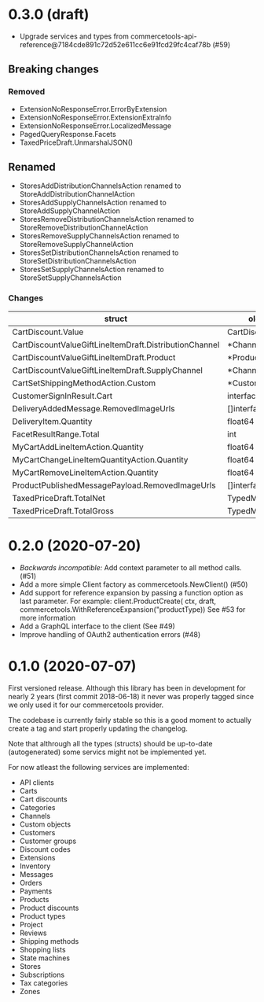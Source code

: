0.3.0 (draft)
=============
 - Upgrade services and types from commercetools-api-reference@7184cde891c72d52e611cc6e91fcd29fc4caf78b (#59)

## Breaking changes

### Removed
 - ExtensionNoResponseError.ErrorByExtension
 - ExtensionNoResponseError.ExtensionExtraInfo
 - ExtensionNoResponseError.LocalizedMessage
 - PagedQueryResponse.Facets
 - TaxedPriceDraft.UnmarshalJSON()

## Renamed
 - StoresAddDistributionChannelsAction renamed to StoreAddDistributionChannelAction
 - StoresAddSupplyChannelsAction renamed to StoreAddSupplyChannelAction
 - StoresRemoveDistributionChannelsAction renamed to StoreRemoveDistributionChannelAction
 - StoresRemoveSupplyChannelsAction renamed to StoreRemoveSupplyChannelAction
 - StoresSetDistributionChannelsAction renamed to StoreSetDistributionChannelsAction
 - StoresSetSupplyChannelsAction renamed to StoreSetSupplyChannelsAction

### Changes

| struct                                                 | old type          | new type
|--------------------------------------------------------|-------------------|------------------------
| CartDiscount.Value                                     | CartDiscountValue | CartDiscountValueDraft
| CartDiscountValueGiftLineItemDraft.DistributionChannel | *ChannelReference | *ChannelResourceIdentifier
| CartDiscountValueGiftLineItemDraft.Product             | *ProductReference | *ProductResourceIdentifier
| CartDiscountValueGiftLineItemDraft.SupplyChannel       | *ChannelReference | *ChannelResourceIdentifier
| CartSetShippingMethodAction.Custom                     | *CustomFields     | *CustomFieldsDraft
| CustomerSignInResult.Cart                              | interface{}       | *Cart
| DeliveryAddedMessage.RemovedImageUrls                  | []interface{}     | []string
| DeliveryItem.Quantity                                  | float64           | int
| FacetResultRange.Total                                 | int               | float64
| MyCartAddLineItemAction.Quantity                       | float64           | int
| MyCartChangeLineItemQuantityAction.Quantity            | float64           | int
| MyCartRemoveLineItemAction.Quantity                    | float64           | int
| ProductPublishedMessagePayload.RemovedImageUrls        | []interface{}     | []string
| TaxedPriceDraft.TotalNet                               | TypedMoneyDraft   | *Money
| TaxedPriceDraft.TotalGross                             | TypedMoneyDraft   | *Money

0.2.0 (2020-07-20)
==================
 - *Backwards incompatible:* Add context parameter to all method calls. (#51)
 - Add a more simple Client factory as commercetools.NewClient() (#50)
 - Add support for reference expansion by passing a function option as last
   parameter. For example:
      client.ProductCreate(
         ctx, draft, commercetools.WithReferenceExpansion("productType))
   See #53 for more information
 - Add a GraphQL interface to the client (See #49)
 - Improve handling of OAuth2 authentication errors (#48)


0.1.0 (2020-07-07)
==================
First versioned release. Although this library has been in development for
nearly 2 years (first commit 2018-06-18) it never was properly tagged since we
only used it for our commercetools provider.

The codebase is currently fairly stable so this is a good moment to actually
create a tag and start properly updating the changelog.

Note that althrough all the types (structs) should be up-to-date (autogenerated)
some servics might not be implemented yet.

For now atleast the following services are implemented:
   - API clients
   - Carts
   - Cart discounts
   - Categories
   - Channels
   - Custom objects
   - Customers
   - Customer groups
   - Discount codes
   - Extensions
   - Inventory
   - Messages
   - Orders
   - Payments
   - Products
   - Product discounts
   - Product types
   - Project
   - Reviews
   - Shipping methods
   - Shopping lists
   - State machines
   - Stores
   - Subscriptions
   - Tax categories
   - Zones

